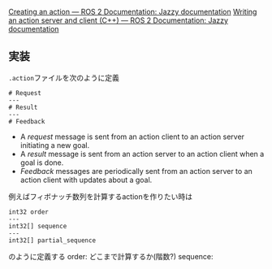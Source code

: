 

[Creating an action — ROS 2 Documentation: Jazzy documentation](https://docs.ros.org/en/jazzy/Tutorials/Intermediate/Creating-an-Action.html)
[Writing an action server and client (C++) — ROS 2 Documentation: Jazzy documentation](https://docs.ros.org/en/jazzy/Tutorials/Intermediate/Writing-an-Action-Server-Client/Cpp.html)

実装
---
`.action`ファイルを次のように定義
```.action
# Request
---
# Result
---
# Feedback
```
- A _request_ message is sent from an action client to an action server initiating a new goal.
- A _result_ message is sent from an action server to an action client when a goal is done.
- _Feedback_ messages are periodically sent from an action server to an action client with updates about a goal.

例えばフィボナッチ数列を計算するactionを作りたい時は
```
int32 order
---
int32[] sequence
---
int32[] partial_sequence
```
のように定義する
order: どこまで計算するか(階数?)
sequence: 
